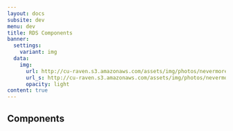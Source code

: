 ```yaml
---
layout: docs
subsite: dev
menu: dev
title: RDS Components
banner:
  settings:
    variant: img
  data:
    img:
      url: http://cu-raven.s3.amazonaws.com/assets/img/photos/nevermore.jpg
      url_s: http://cu-raven.s3.amazonaws.com/assets/img/photos/nevermore-s.jpg
      opacity: light
content: true
---
```

##  Components


